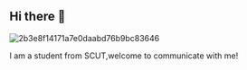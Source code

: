 ## Hi there 👋

![2b3e8f14171a7e0daabd76b9bc83646](https://github.com/user-attachments/assets/07e36f7c-1ecc-466a-9d05-ee2da82f16a6)


I am a student from SCUT,welcome to communicate with me!
<!--
**ILIANZBY/ILIANZBY** is a ✨ _special_ ✨ repository because its `README.md` (this file) appears on your GitHub profile.

Here are some ideas to get you started:

- 🔭 I’m currently working on ...
- 🌱 I’m currently learning ...
- 👯 I’m looking to collaborate on ...
- 🤔 I’m looking for help with ...
- 💬 Ask me about ...
- 📫 How to reach me: ...
- 😄 Pronouns: ...
- ⚡ Fun fact: ...
-->
